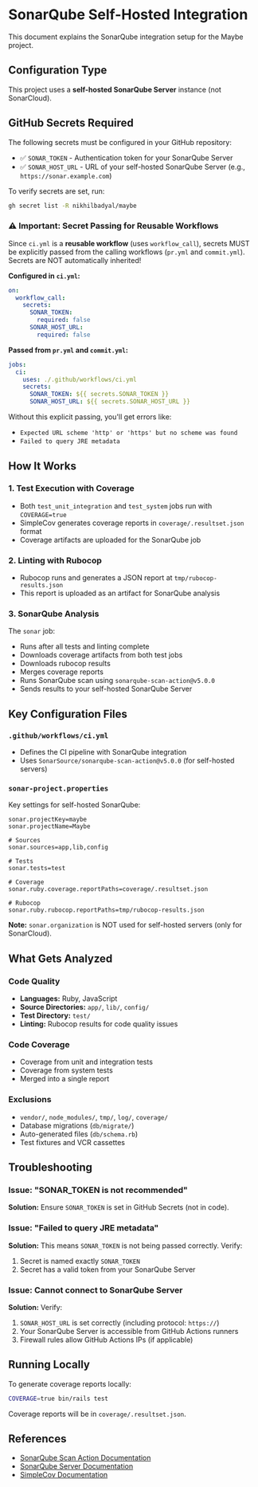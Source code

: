 # SonarQube Self-Hosted Integration

This document explains the SonarQube integration setup for the Maybe project.

## Configuration Type

This project uses a **self-hosted SonarQube Server** instance (not SonarCloud).

## GitHub Secrets Required

The following secrets must be configured in your GitHub repository:

- ✅ `SONAR_TOKEN` - Authentication token for your SonarQube Server
- ✅ `SONAR_HOST_URL` - URL of your self-hosted SonarQube Server (e.g., `https://sonar.example.com`)

To verify secrets are set, run:
```bash
gh secret list -R nikhilbadyal/maybe
```

### ⚠️ Important: Secret Passing for Reusable Workflows

Since `ci.yml` is a **reusable workflow** (uses `workflow_call`), secrets MUST be explicitly passed from the calling workflows (`pr.yml` and `commit.yml`). Secrets are NOT automatically inherited!

**Configured in `ci.yml`:**
```yaml
on:
  workflow_call:
    secrets:
      SONAR_TOKEN:
        required: false
      SONAR_HOST_URL:
        required: false
```

**Passed from `pr.yml` and `commit.yml`:**
```yaml
jobs:
  ci:
    uses: ./.github/workflows/ci.yml
    secrets:
      SONAR_TOKEN: ${{ secrets.SONAR_TOKEN }}
      SONAR_HOST_URL: ${{ secrets.SONAR_HOST_URL }}
```

Without this explicit passing, you'll get errors like:
- `Expected URL scheme 'http' or 'https' but no scheme was found`
- `Failed to query JRE metadata`

## How It Works

### 1. Test Execution with Coverage
- Both `test_unit_integration` and `test_system` jobs run with `COVERAGE=true`
- SimpleCov generates coverage reports in `coverage/.resultset.json` format
- Coverage artifacts are uploaded for the SonarQube job

### 2. Linting with Rubocop
- Rubocop runs and generates a JSON report at `tmp/rubocop-results.json`
- This report is uploaded as an artifact for SonarQube analysis

### 3. SonarQube Analysis
The `sonar` job:
- Runs after all tests and linting complete
- Downloads coverage artifacts from both test jobs
- Downloads rubocop results
- Merges coverage reports
- Runs SonarQube scan using `sonarqube-scan-action@v5.0.0`
- Sends results to your self-hosted SonarQube Server

## Key Configuration Files

### `.github/workflows/ci.yml`
- Defines the CI pipeline with SonarQube integration
- Uses `SonarSource/sonarqube-scan-action@v5.0.0` (for self-hosted servers)

### `sonar-project.properties`
Key settings for self-hosted SonarQube:
```properties
sonar.projectKey=maybe
sonar.projectName=Maybe

# Sources
sonar.sources=app,lib,config

# Tests
sonar.tests=test

# Coverage
sonar.ruby.coverage.reportPaths=coverage/.resultset.json

# Rubocop
sonar.ruby.rubocop.reportPaths=tmp/rubocop-results.json
```

**Note:** `sonar.organization` is NOT used for self-hosted servers (only for SonarCloud).

## What Gets Analyzed

### Code Quality
- **Languages:** Ruby, JavaScript
- **Source Directories:** `app/`, `lib/`, `config/`
- **Test Directory:** `test/`
- **Linting:** Rubocop results for code quality issues

### Code Coverage
- Coverage from unit and integration tests
- Coverage from system tests
- Merged into a single report

### Exclusions
- `vendor/`, `node_modules/`, `tmp/`, `log/`, `coverage/`
- Database migrations (`db/migrate/`)
- Auto-generated files (`db/schema.rb`)
- Test fixtures and VCR cassettes

## Troubleshooting

### Issue: "SONAR_TOKEN is not recommended"
**Solution:** Ensure `SONAR_TOKEN` is set in GitHub Secrets (not in code).

### Issue: "Failed to query JRE metadata"
**Solution:** This means `SONAR_TOKEN` is not being passed correctly. Verify:
1. Secret is named exactly `SONAR_TOKEN`
2. Secret has a valid token from your SonarQube Server

### Issue: Cannot connect to SonarQube Server
**Solution:** Verify:
1. `SONAR_HOST_URL` is set correctly (including protocol: `https://`)
2. Your SonarQube Server is accessible from GitHub Actions runners
3. Firewall rules allow GitHub Actions IPs (if applicable)

## Running Locally

To generate coverage reports locally:
```bash
COVERAGE=true bin/rails test
```

Coverage reports will be in `coverage/.resultset.json`.

## References

- [SonarQube Scan Action Documentation](https://github.com/SonarSource/sonarqube-scan-action)
- [SonarQube Server Documentation](https://docs.sonarsource.com/sonarqube-server/)
- [SimpleCov Documentation](https://github.com/simplecov-ruby/simplecov)

